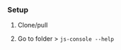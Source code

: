 ### Setup

1. Clone/pull

2. Go to folder > `js-console --help`

<!---
## NOTE

`npm link` to link global PATH to file

read from `package.json` > `bin`

### Naming in .bin folder

main : js-console

sub file: js-console-{filename}

### Uppercase naming convertion for Class ... exp ./lib/KeyManager.js
-->
